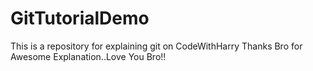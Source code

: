 # GitTutorialDemo
This is a repository for explaining git on CodeWithHarry
Thanks Bro for Awesome Explanation..Love You Bro!!
